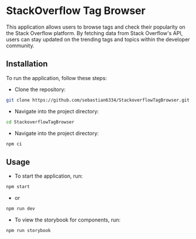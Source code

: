 # StackOverflow Tag Browser

This application allows users to browse tags and check their popularity on the Stack Overflow platform. By fetching data from Stack Overflow's API, users can stay updated on the trending tags and topics within the developer community.

## Installation

To run the application, follow these steps:

- Clone the repository:
```bash
git clone https://github.com/sebastian6334/StackoverflowTagBrowser.git
```

- Navigate into the project directory:
```bash
cd StackoverflowTagBrowser
```

- Navigate into the project directory:
```bash
npm ci
```

## Usage

- To start the application, run:
```bash
npm start
```
- or
```bash
npm run dev
```
- To view the storybook for components, run:
```bash
npm run storybook
```
